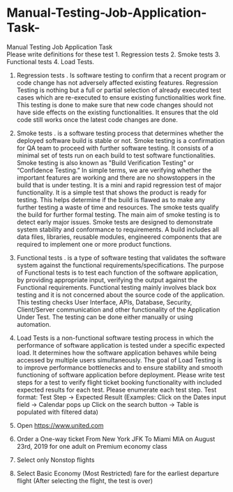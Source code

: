 # Manual-Testing-Job-Application-Task-
Manual Testing Job Application Task  
Please write definitions for these test 1. Regression tests 2. Smoke tests 3. Functional tests 4. Load Tests.

1. Regression tests .
Is software testing to confirm that a recent program or code change has not adversely affected existing features.
Regression Testing is nothing but a full or partial selection of already executed test cases which are re-executed to ensure existing functionalities work fine.
This testing is done to make sure that new code changes should not have side effects on the existing functionalities. It ensures that the old code still works once the latest code changes are done.

2. Smoke tests .
is a software testing process that determines whether the deployed software build is stable or not. Smoke testing is a confirmation for QA team to proceed with further software testing. It consists of a minimal set of tests run on each build to test software functionalities. Smoke testing is also known as "Build Verification Testing" or “Confidence Testing.”
In simple terms, we are verifying whether the important features are working and there are no showstoppers in the build that is under testing.
It is a mini and rapid regression test of major functionality. It is a simple test that shows the product is ready for testing. This helps determine if the build is flawed as to make any further testing a waste of time and resources.
The smoke tests qualify the build for further formal testing. The main aim of smoke testing is to detect early major issues. Smoke tests are designed to demonstrate system stability and conformance to requirements.
A build includes all data files, libraries, reusable modules, engineered components that are required to implement one or more product functions.

3. Functional tests .
is a type of software testing that validates the software system against the functional requirements/specifications. The purpose of Functional tests is to test each function of the software application, by providing appropriate input, verifying the output against the Functional requirements.
Functional testing mainly involves black box testing and it is not concerned about the source code of the application. This testing checks User Interface, APIs, Database, Security, Client/Server communication and other functionality of the Application Under Test. The testing can be done either manually or using automation.

4. Load Tests
is a non-functional software testing process in which the performance of software application is tested under a specific expected load. It determines how the software application behaves while being accessed by multiple users simultaneously. The goal of Load Testing is to improve performance bottlenecks and to ensure stability and smooth functioning of software application before deployment.
Please write test steps for a test to verify flight ticket booking functionality with included
expected results for each test. Please enumerate each test step.
Test format:
Test Step -> Expected Result
(Examples:
Click on the Dates input field -> Calendar pops up
Click on the search button -> Table is populated with filtered data)
1. Open https://www.united.com

2. Order a One-way ticket From New York JFK To Miami MIA on August 23rd, 2019 for one
adult on Premium economy class

3. Select only Nonstop flights

4. Select Basic Economy (Most Restricted) fare for the earliest departure flight (After
selecting the flight, the test is over)
